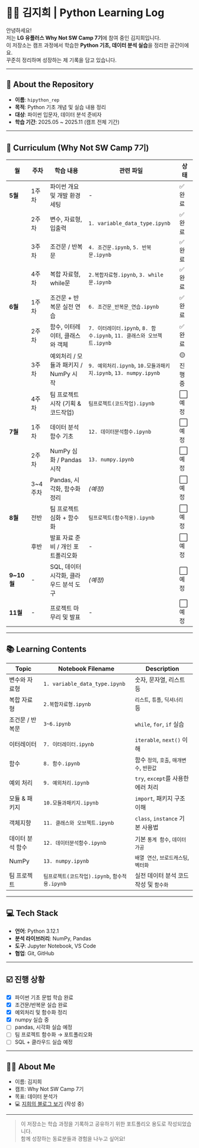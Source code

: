 # 👩‍💻 김지희 | Python Learning Log

안녕하세요!  
저는 **LG 유플러스 Why Not SW Camp 7기**에 참여 중인 김지희입니다.  
이 저장소는 캠프 과정에서 학습한 **Python 기초, 데이터 분석 실습**을 정리한 공간이에요.  
꾸준히 정리하며 성장하는 제 기록을 담고 있습니다.

---

## 📌 About the Repository

- **이름**: `hipython_rep`
- **목적**: Python 기초 개념 및 실습 내용 정리
- **대상**: 파이썬 입문자, 데이터 분석 준비자
- **학습 기간**: 2025.05 ~ 2025.11 (캠프 전체 기간)

---

## 📅 Curriculum (Why Not SW Camp 7기)

| 월 | 주차 | 학습 내용 | 관련 파일 | 상태 |
|----|------|-----------|------------|------|
| **5월** | 1주차 | 파이썬 개요 및 개발 환경 세팅 | - | ✅ 완료 |
|        | 2주차 | 변수, 자료형, 입출력 | `1. variable_data_type.ipynb` | ✅ 완료 |
|        | 3주차 | 조건문 / 반복문 | `4. 조건문.ipynb`, `5. 반복문.ipynb` | ✅ 완료 |
|        | 4주차 | 복합 자료형, while문 | `2.복합자료형.ipynb`, `3. while문.ipynb` | ✅ 완료 |
| **6월** | 1주차 | 조건문 + 반복문 실전 연습 | `6. 조건문_반복문_연습.ipynb` | ✅ 완료 |
|        | 2주차 | 함수, 이터레이터, 클래스와 객체 | `7. 이터레이터.ipynb`, `8. 함수.ipynb`, `11. 클래스와 오브젝트.ipynb` | ✅ 완료 |
|        | 3주차 | 예외처리 / 모듈과 패키지 / NumPy 시작 | `9. 예외처리.ipynb`, `10.모듈과패키지.ipynb`, `13. numpy.ipynb` |  🟡 진행 중 |
|        | 4주차 | 팀 프로젝트 시작 (기획 & 코드작업) | `팀프로젝트(코드작업).ipynb` | ⬜ 예정 |
| **7월** | 1주차 | 데이터 분석 함수 기초 | `12. 데이터분석함수.ipynb` | ⬜ 예정 |
|        | 2주차 | NumPy 심화 / Pandas 시작 | `13. numpy.ipynb` | ⬜ 예정 |
|        | 3~4주차 | Pandas, 시각화, 함수화 정리 | *(예정)* | ⬜ 예정 |
| **8월** | 전반 | 팀 프로젝트 심화 + 함수화 | `팀프로젝트(함수적용).ipynb` | ⬜ 예정 |
|        | 후반 | 발표 자료 준비 / 개인 포트폴리오화 | - | ⬜ 예정 |
| **9~10월** | - | SQL, 데이터 시각화, 클라우드 분석 도구 | *(예정)* | ⬜ 예정 |
| **11월** | - | 프로젝트 마무리 및 발표 | - | ⬜ 예정 |



---

## 📚 Learning Contents

| Topic     | Notebook Filename                 | Description                  |
| --------- | --------------------------------- | ---------------------------- |
| 변수와 자료형   | `1. variable_data_type.ipynb`     | 숫자, 문자열, 리스트 등               |
| 복합 자료형    | `2.복합자료형.ipynb`                   | `리스트`, `튜플`, `딕셔너리` 등        |
| 조건문 / 반복문 | `3~6.ipynb`                       | `while`, `for`, `if` 실습      |
| 이터레이터     | `7. 이터레이터.ipynb`                  | `iterable`, `next()` 이해      |
| 함수        | `8. 함수.ipynb`                     | 함수 `정의`, `호출`, `매개변수`, `반환값` |
| 예외 처리     | `9. 예외처리.ipynb`                   | `try`, `except`를 사용한 에러 처리   |
| 모듈 & 패키지  | `10.모듈과패키지.ipynb`                 | `import`, 패키지 구조 이해          |
| 객체지향      | `11. 클래스와 오브젝트.ipynb`             | `class`, `instance` 기본 사용법   |
| 데이터 분석 함수 | `12. 데이터분석함수.ipynb`               | 기본 `통계 함수`, `데이터 가공`         |
| NumPy     | `13. numpy.ipynb`                 | `배열 연산`, `브로드캐스팅`, `벡터화`     |
| 팀 프로젝트    | `팀프로젝트(코드작업).ipynb`, `함수적용.ipynb` | 실전 데이터 분석 코드 작성 및 `함수화`      |

---

## 💻 Tech Stack

- **언어**: Python 3.12.1
- **분석 라이브러리**: NumPy, Pandas
- **도구**: Jupyter Notebook, VS Code
- **협업**: Git, GitHub

---

## ☑️ 진행 상황

- [x] 파이썬 기초 문법 학습 완료
- [x] 조건문/반복문 실습 완료
- [x] 예외처리 및 함수화 정리
- [x] numpy 실습 중
- [ ] pandas, 시각화 실습 예정
- [ ] 팀 프로젝트 함수화 → 포트폴리오화
- [ ] SQL + 클라우드 실습 예정

---

## 🧑‍🎓 About Me

- 이름: 김지희  
- 캠프: Why Not SW Camp 7기  
- 목표: 데이터 분석가  
- 💻 [지희의 블로그 보기](https://jihuikim45.github.io) (작성 중)

---

> 이 저장소는 학습 과정을 기록하고 공유하기 위한 포트폴리오 용도로 작성되었습니다.  
> 함께 성장하는 동료분들과 경험을 나누고 싶어요!
